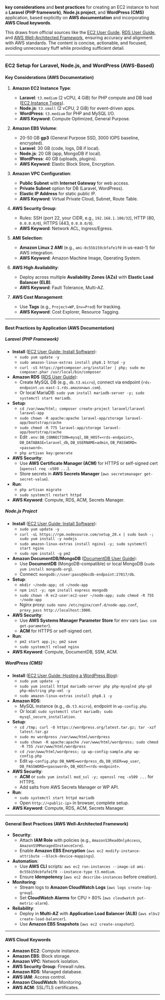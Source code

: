 **key considerations** and **best practices** for creating an EC2 instance to host a **Laravel (PHP framework)**, **Node.js project**, and **WordPress (CMS)** application, based explicitly on **AWS documentation** and incorporating **AWS Cloud keywords**. 

This draws from official sources like the [EC2 User Guide](https://docs.aws.amazon.com/AWSEC2/latest/UserGuide/), [RDS User Guide](https://docs.aws.amazon.com/AmazonRDS/latest/UserGuide/), and [AWS Well-Architected Framework](https://docs.aws.amazon.com/wellarchitected/latest/framework/), ensuring accuracy and alignment with AWS standards. The content is concise, actionable, and focused, avoiding unnecessary fluff while providing sufficient detail.

---

### EC2 Setup for Laravel, Node.js, and WordPress (AWS-Based)

#### Key Considerations (AWS Documentation)

1. **Amazon EC2 Instance Type**:
   - **Laravel**: `t3.medium` (2 vCPU, 4 GiB) for PHP compute and DB load ([EC2 Instance Types](https://docs.aws.amazon.com/AWSEC2/latest/UserGuide/instance-types.html)).
   - **Node.js**: `t3.small` (2 vCPU, 2 GiB) for event-driven apps.
   - **WordPress**: `t3.medium` for PHP and MySQL I/O.
   - **AWS Keyword**: Compute Optimized, General Purpose.

2. **Amazon EBS Volume**:
   - 20-50 GB **gp3** (General Purpose SSD, 3000 IOPS baseline, encrypted).
   - **Laravel**: 30 GB (code, logs, DB if local).
   - **Node.js**: 20 GB (app, MongoDB if local).
   - **WordPress**: 40 GB (uploads, plugins).
   - **AWS Keyword**: Elastic Block Store, Encryption.

3. **Amazon VPC Configuration**:
   - **Public Subnet** with **Internet Gateway** for web access.
   - **Private Subnet** option for DB (Laravel, WordPress).
   - **Elastic IP Address** for static public IP.
   - **AWS Keyword**: Virtual Private Cloud, Subnet, Route Table.

4. **AWS Security Group**:
   - Rules: SSH (port 22, your CIDR, e.g., `192.168.1.100/32`), HTTP (80, `0.0.0.0/0`), HTTPS (443, `0.0.0.0/0`).
   - **AWS Keyword**: Network ACL, Ingress/Egress.

5. **AMI Selection**:
   - **Amazon Linux 2 AMI** (e.g., `ami-0c55b159cbfafe1f0` in us-east-1) for AWS integration.
   - **AWS Keyword**: Amazon Machine Image, Operating System.

6. **AWS High Availability**:
   - Deploy across multiple **Availability Zones (AZs)** with **Elastic Load Balancer (ELB)**.
   - **AWS Keyword**: Fault Tolerance, Multi-AZ.

7. **AWS Cost Management**:
   - Use **Tags** (e.g., `Project=WP`, `Env=Prod`) for tracking.
   - **AWS Keyword**: Cost Explorer, Resource Tagging.

---

#### Best Practices by Application (AWS Documentation)

##### Laravel (PHP Framework)
- **Install** ([EC2 User Guide: Install Software](https://docs.aws.amazon.com/AWSEC2/latest/UserGuide/install-software.html)):
  - `sudo yum update -y`
  - `sudo amazon-linux-extras install php8.1 httpd -y`
  - `curl -sS https://getcomposer.org/installer | php; sudo mv composer.phar /usr/local/bin/composer`
- **Amazon RDS** ([RDS User Guide](https://docs.aws.amazon.com/AmazonRDS/latest/UserGuide/CHAP_GettingStarted.html)):
  - Create MySQL DB (e.g., `db.t3.micro`), connect via endpoint (`rds-endpoint.us-east-1.rds.amazonaws.com`).
  - Or local MariaDB: `sudo yum install mariadb-server -y; sudo systemctl start mariadb`.
- **Setup**:
  - `cd /var/www/html; composer create-project laravel/laravel laravel-app`
  - `sudo chown -R apache:apache laravel-app/storage laravel-app/bootstrap/cache`
  - `sudo chmod -R 775 laravel-app/storage laravel-app/bootstrap/cache`
  - Edit `.env`: `DB_CONNECTION=mysql`, `DB_HOST=<rds-endpoint>`, `DB_DATABASE=laravel_db`, `DB_USERNAME=admin`, `DB_PASSWORD=<password>`.
  - `php artisan key:generate`
- **AWS Security**:
  - Use **AWS Certificate Manager (ACM)** for HTTPS or self-signed cert (`openssl req -x509 ...`).
  - Store secrets in **AWS Secrets Manager** (`aws secretsmanager get-secret-value`).
- **Run**:
  - `php artisan migrate`
  - `sudo systemctl restart httpd`
- **AWS Keyword**: Compute, RDS, ACM, Secrets Manager.

##### Node.js Project
- **Install** ([EC2 User Guide: Install Software](https://docs.aws.amazon.com/AWSEC2/latest/UserGuide/install-software.html)):
  - `sudo yum update -y`
  - `curl -sL https://rpm.nodesource.com/setup_20.x | sudo bash -; sudo yum install -y nodejs`
  - `sudo amazon-linux-extras install nginx1 -y; sudo systemctl start nginx`
  - `sudo npm install -g pm2`
- **Amazon DocumentDB/MongoDB** ([DocumentDB User Guide](https://docs.aws.amazon.com/documentdb/latest/developerguide/what-is.html)):
  - Use **DocumentDB** (MongoDB-compatible) or local MongoDB (`sudo yum install mongodb-org`).
  - Connect: `mongodb://user:pass@docdb-endpoint:27017/db`.
- **Setup**:
  - `mkdir ~/node-app; cd ~/node-app`
  - `npm init -y; npm install express mongodb`
  - `sudo chown -R ec2-user:ec2-user ~/node-app; sudo chmod -R 755 ~/node-app`
  - Nginx proxy: `sudo nano /etc/nginx/conf.d/node-app.conf`, `proxy_pass http://localhost:3000`.
- **AWS Security**:
  - Use **AWS Systems Manager Parameter Store** for env vars (`aws ssm get-parameter`).
  - **ACM** for HTTPS or self-signed cert.
- **Run**:
  - `pm2 start app.js; pm2 save`
  - `sudo systemctl reload nginx`
- **AWS Keyword**: Compute, DocumentDB, SSM, ACM.

##### WordPress (CMS)
- **Install** ([EC2 User Guide: Hosting a WordPress Blog](https://docs.aws.amazon.com/AWSEC2/latest/UserGuide/hosting-wordpress.html)):
  - `sudo yum update -y`
  - `sudo yum install httpd mariadb-server php php-mysqlnd php-gd php-mbstring php-xml -y`
  - `sudo amazon-linux-extras install php8.1 -y`
- **Amazon RDS**:
  - MySQL instance (e.g., `db.t3.micro`), endpoint in `wp-config.php`.
  - Or local: `sudo systemctl start mariadb; sudo mysql_secure_installation`.
- **Setup**:
  - `cd /tmp; curl -O https://wordpress.org/latest.tar.gz; tar -xzf latest.tar.gz`
  - `sudo mv wordpress /var/www/html/wordpress`
  - `sudo chown -R apache:apache /var/www/html/wordpress; sudo chmod -R 755 /var/www/html/wordpress`
  - `cd /var/www/html/wordpress; cp wp-config-sample.php wp-config.php`
  - Edit `wp-config.php`: `DB_NAME=wordpress_db`, `DB_USER=wp_user`, `DB_PASSWORD=<password>`, `DB_HOST=<rds-endpoint>`.
- **AWS Security**:
  - **ACM** or `sudo yum install mod_ssl -y; openssl req -x509 ...` for HTTPS.
  - Add salts from AWS Secrets Manager or WP API.
- **Run**:
  - `sudo systemctl start httpd mariadb`
  - Open `http://<public-ip>` in browser, complete setup.
- **AWS Keyword**: Compute, RDS, ACM, Secrets Manager.

---

#### General Best Practices (AWS Well-Architected Framework)
- **Security**:
  - Attach **IAM Role** with policies (e.g., `AmazonS3ReadOnlyAccess`, `AmazonSSMManagedInstanceCore`).
  - Enable **Amazon EBS Encryption** (`aws ec2 modify-instance-attribute --block-device-mappings`).
- **Automation**:
  - Use **AWS CLI** scripts: `aws ec2 run-instances --image-id ami-0c55b159cbfafe1f0 --instance-type t3.medium`.
  - Ensure **Idempotency** (`aws ec2 describe-instances` before creation).
- **Monitoring**:
  - Stream logs to **Amazon CloudWatch Logs** (`aws logs create-log-group`).
  - Set **CloudWatch Alarms** for CPU > 80% (`aws cloudwatch put-metric-alarm`).
- **Reliability**:
  - Deploy in **Multi-AZ** with **Application Load Balancer (ALB)** (`aws elbv2 create-load-balancer`).
  - Use **Amazon EBS Snapshots** (`aws ec2 create-snapshot`).

---

#### AWS Cloud Keywords
- **Amazon EC2**: Compute instance.
- **Amazon EBS**: Block storage.
- **Amazon VPC**: Network isolation.
- **AWS Security Group**: Firewall rules.
- **Amazon RDS**: Managed database.
- **AWS IAM**: Access control.
- **Amazon CloudWatch**: Monitoring.
- **AWS ACM**: SSL/TLS certificates.

---
